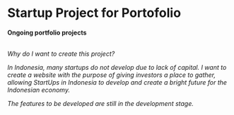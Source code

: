 # Startup Project for Portofolio

<b>Ongoing portfolio projects</b>
<p>
<br>
<i>Why do I want to create this project?<i>

In Indonesia, many startups do not develop due to lack of capital.
I want to create a website with the purpose of giving investors a place to gather, allowing StartUps in Indonesia to develop and create a bright future for the Indonesian economy.

The features to be developed are still in the development stage.
